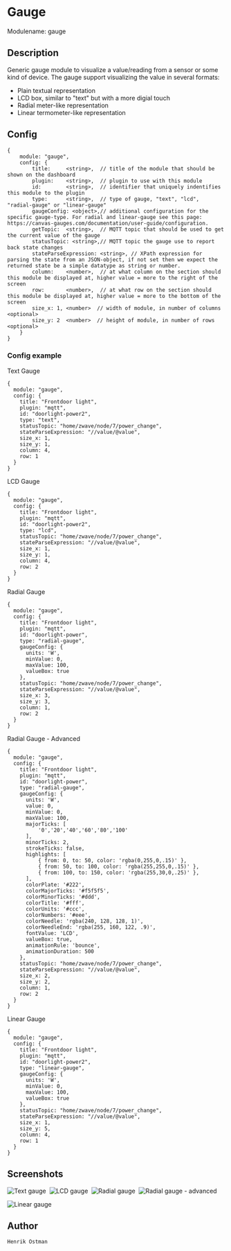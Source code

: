 # Gauge

Modulename: gauge


## Description

Generic gauge module to visualize a value/reading from a sensor or some kind of device.
The gauge support visualizing the value in several formats:

- Plain textual representation
- LCD box, similar to "text" but with a more digial touch
- Radial meter-like representation
- Linear termometer-like representation

## Config

    {
        module: "gauge",
        config: {
            title:     <string>,  // title of the module that should be shown on the dashboard
            plugin:    <string>,  // plugin to use with this module
            id:        <string>,  // identifier that uniquely indentifies this module to the plugin
            type:      <string>,  // type of gauge, "text", "lcd", "radial-gauge" or "linear-gauge"
            gaugeConfig: <object>,// additional configuration for the specific gauge-type. For radial and linear-gauge see this page: https://canvas-gauges.com/documentation/user-guide/configuration.
            getTopic:  <string>,  // MQTT topic that should be used to get the current value of the gauge
            statusTopic: <string>,// MQTT topic the gauge use to report back state changes
            stateParseExpression: <string>, // XPath expression for parsing the state from an JSON-object, if not set then we expect the returned state be a simple datatype as string or number.
            column:    <number>,  // at what column on the section should this module be displayed at, higher value = more to the right of the screen
            row:       <number>,  // at what row on the section should this module be displayed at, higher value = more to the bottom of the screen
            size_x: 1, <number>  // width of module, in number of columns <optional>
            size_y: 2  <number>  // height of module, in number of rows <optional>
        }
    }

### Config example

Text Gauge

    {
      module: "gauge",
      config: {
        title: "Frontdoor light",
        plugin: "mqtt",
        id: "doorlight-power2",
        type: "text",
        statusTopic: "home/zwave/node/7/power_change",
        stateParseExpression: "//value/@value",
        size_x: 1,
        size_y: 1,
        column: 4,
        row: 1
      }
    }

LCD Gauge

    {
      module: "gauge",
      config: {
        title: "Frontdoor light",
        plugin: "mqtt",
        id: "doorlight-power2",
        type: "lcd",
        statusTopic: "home/zwave/node/7/power_change",
        stateParseExpression: "//value/@value",
        size_x: 1,
        size_y: 1,
        column: 4,
        row: 2
      }
    }    

Radial Gauge

    {
      module: "gauge",
      config: {
        title: "Frontdoor light",
        plugin: "mqtt",
        id: "doorlight-power",
        type: "radial-gauge",
        gaugeConfig: {
          units: 'W',
          minValue: 0,
          maxValue: 100,
          valueBox: true
        },
        statusTopic: "home/zwave/node/7/power_change",
        stateParseExpression: "//value/@value",
        size_x: 3,
        size_y: 3,
        column: 1,
        row: 2
      }
    }

Radial Gauge - Advanced

    {
      module: "gauge",
      config: {
        title: "Frontdoor light",
        plugin: "mqtt",
        id: "doorlight-power",
        type: "radial-gauge",
        gaugeConfig: {
          units: 'W',
          value: 0,
          minValue: 0,
          maxValue: 100,
          majorTicks: [
              '0','20','40','60','80','100'
          ],
          minorTicks: 2,
          strokeTicks: false,
          highlights: [
              { from: 0, to: 50, color: 'rgba(0,255,0,.15)' },
              { from: 50, to: 100, color: 'rgba(255,255,0,.15)' },
              { from: 100, to: 150, color: 'rgba(255,30,0,.25)' },
          ],
          colorPlate: '#222',
          colorMajorTicks: '#f5f5f5',
          colorMinorTicks: '#ddd',
          colorTitle: '#fff',
          colorUnits: '#ccc',
          colorNumbers: '#eee',
          colorNeedle: 'rgba(240, 128, 128, 1)',
          colorNeedleEnd: 'rgba(255, 160, 122, .9)',
          fontValue: 'LCD',
          valueBox: true,
          animationRule: 'bounce',
          animationDuration: 500
        },
        statusTopic: "home/zwave/node/7/power_change",
        stateParseExpression: "//value/@value",
        size_x: 2,
        size_y: 2,
        column: 1,
        row: 2
      }
    }

Linear Gauge

    {
      module: "gauge",
      config: {
        title: "Frontdoor light",
        plugin: "mqtt",
        id: "doorlight-power2",
        type: "linear-gauge",
        gaugeConfig: {
          units: 'W',
          minValue: 0,
          maxValue: 100,
          valueBox: true
        },
        statusTopic: "home/zwave/node/7/power_change",
        stateParseExpression: "//value/@value",
        size_x: 1,
        size_y: 5,
        column: 4,
        row: 1
      }
    }

## Screenshots

![Text gauge](doc/text-gauge.png "Text Gauge") &nbsp;![LCD gauge](doc/lcd-gauge.png "LCD Gauge") &nbsp;![Radial gauge](doc/radial-gauge.png "Radial Gauge") &nbsp;![Radial gauge - advanced](doc/radial-gauge-advanced.png "Radial Gauge - Advanced")

![Linear gauge](doc/linear-gauge.png "Linear Gauge")

## Author

    Henrik Östman
